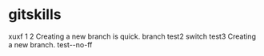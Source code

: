 # gitskills
xuxf
1
2
Creating a new branch is quick.
branch test2
switch test3
Creating a new branch.
test--no-ff
